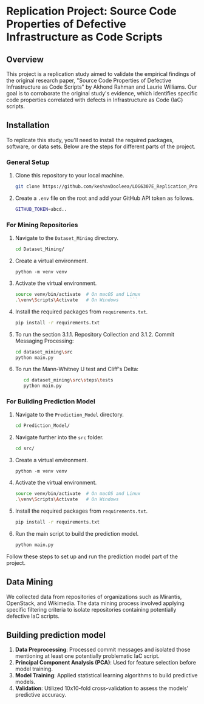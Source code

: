 # Replication Project: Source Code Properties of Defective Infrastructure as Code Scripts

## Overview

This project is a replication study aimed to validate the empirical findings of the original research paper, "Source Code Properties of Defective Infrastructure as Code Scripts" by Akhond Rahman and Laurie Williams. Our goal is to corroborate the original study's evidence, which identifies specific code properties correlated with defects in Infrastructure as Code (IaC) scripts.

## Installation

To replicate this study, you'll need to install the required packages, software, or data sets. Below are the steps for different parts of the project.

### General Setup

1. Clone this repository to your local machine.

   ```bash
   git clone https://github.com/keshavDooleea/LOG6307E_Replication_Project
   ```

2. Create a `.env` file on the root and add your GitHub API token as follows.
   ```bash
   GITHUB_TOKEN=abcd..
   ```

### For Mining Repositories

1. Navigate to the `Dataset_Mining` directory.

   ```bash
   cd Dataset_Mining/
   ```

2. Create a virtual environment.

   ```
   python -m venv venv
   ```

3. Activate the virtual environment.

   ````bash
   source venv/bin/activate  # On macOS and Linux
   .\venv\Scripts\Activate   # On Windows    ```

   ````

4. Install the required packages from `requirements.txt`.

   ```bash
   pip install -r requirements.txt
   ```

5. To run the section 3.1.1. Repository Collection and 3.1.2. Commit Messaging Processing:

   ```bash
   cd dataset_mining\src
   python main.py
   ```

6. To run the Mann-Whitney U test and Cliff's Delta:

   ```bash
      cd dataset_mining\src\steps\tests
      python main.py
   ```

### For Building Prediction Model

1. Navigate to the `Prediction_Model` directory.

   ```bash
   cd Prediction_Model/
   ```

2. Navigate further into the `src` folder.

   ```bash
   cd src/
   ```

3. Create a virtual environment.

   ```
   python -m venv venv
   ```

4. Activate the virtual environment.

   ```bash
   source venv/bin/activate  # On macOS and Linux
   .\venv\Scripts\Activate   # On Windows
   ```

5. Install the required packages from `requirements.txt`.

   ```bash
   pip install -r requirements.txt
   ```

6. Run the main script to build the prediction model.
   ```bash
   python main.py
   ```

Follow these steps to set up and run the prediction model part of the project.

## Data Mining

We collected data from repositories of organizations such as Mirantis, OpenStack, and Wikimedia. The data mining process involved applying specific filtering criteria to isolate repositories containing potentially defective IaC scripts.

## Building prediction model

1. **Data Preprocessing**: Processed commit messages and isolated those mentioning at least one potentially problematic IaC script.
2. **Principal Component Analysis (PCA)**: Used for feature selection before model training.
3. **Model Training**: Applied statistical learning algorithms to build predictive models.
4. **Validation**: Utilized 10x10-fold cross-validation to assess the models' predictive accuracy.
